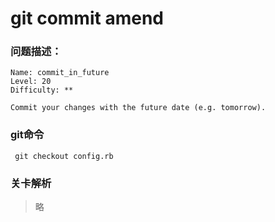 # git commit amend

### 问题描述：

```text
Name: commit_in_future
Level: 20
Difficulty: **

Commit your changes with the future date (e.g. tomorrow).
```

### git命令

```shell
 git checkout config.rb
```

### 关卡解析

> 略